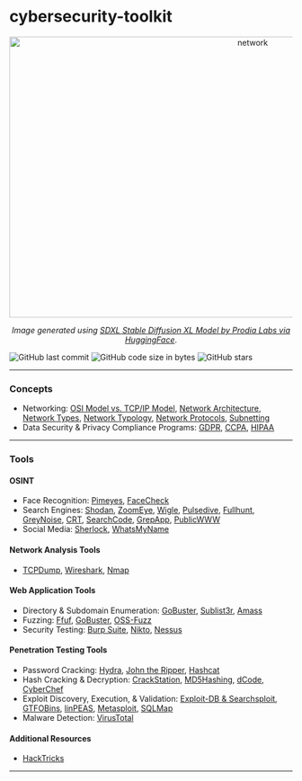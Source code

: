 # cybersecurity-toolkit

<p align='center'><img src="https://github.com/kariemoorman/cybersecurity-toolkit/blob/main/images/network_capture.png?raw=true" alt="network" style="height:500px; width:850px;"/></p>

<p align='center'><i>Image generated using <a href='https://huggingface.co/spaces/prodia/sdxl-stable-diffusion-xl'>SDXL Stable Diffusion XL Model by Prodia Labs via HuggingFace</a></i>.</p>

![GitHub last commit](https://img.shields.io/github/last-commit/kariemoorman/cybersecurity-toolkit)
![GitHub code size in bytes](https://img.shields.io/github/languages/code-size/kariemoorman/cybersecurity-toolkit)
![GitHub stars](https://img.shields.io/github/stars/kariemoorman/cybersecurity-toolkit?style=social)

---

### Concepts
- Networking: [OSI Model vs. TCP/IP Model](https://github.com/kariemoorman/cybersecurity-toolkit/blob/main/concepts/networking.md#osi-model-vs-tcp-ip-model), [Network Architecture](https://github.com/kariemoorman/cybersecurity-toolkit/blob/main/concepts/networking.md#network-architecture), [Network Types](https://github.com/kariemoorman/cybersecurity-toolkit/blob/main/concepts/networking.md#network-types), [Network Typology](https://github.com/kariemoorman/cybersecurity-toolkit/blob/main/concepts/networking.md#network-topology), [Network Protocols](https://github.com/kariemoorman/cybersecurity-toolkit/blob/main/concepts/networking.md#network-protocols), [Subnetting](https://github.com/kariemoorman/cybersecurity-toolkit/blob/main/concepts/networking.md#subnetting)
- Data Security & Privacy Compliance Programs: [GDPR](https://github.com/kariemoorman/cybersecurity-toolkit/blob/main/concepts/compliance.md#gdpr), [CCPA](https://github.com/kariemoorman/cybersecurity-toolkit/blob/main/concepts/compliance.md#ccpa), [HIPAA](https://github.com/kariemoorman/cybersecurity-toolkit/blob/main/concepts/compliance.md#hipaa)

---

### Tools 

#### OSINT
- Face Recognition: [Pimeyes](https://pimeyes.com/en), [FaceCheck](https://facecheck.id/)
- Search Engines: [Shodan](https://www.shodan.io), [ZoomEye](https://www.zoomeye.org/), [Wigle](https://wigle.net/), [Pulsedive](https://pulsedive.com/), [Fullhunt](https://fullhunt.io/), [GreyNoise](https://viz.greynoise.io/), [CRT](https://crt.sh), [SearchCode](https://searchcode.com/), [GrepApp](https://grep.app/), [PublicWWW](https://publicwww.com/)
- Social Media: [Sherlock](https://github.com/sherlock-project/sherlock#installation), [WhatsMyName](https://whatsmyname.app/)

#### Network Analysis Tools
- [TCPDump](https://github.com/kariemoorman/cybersecurity-toolkit/blob/main/tools/tcpdump.md), [Wireshark](https://github.com/kariemoorman/cybersecurity-toolkit/blob/main/tools/wireshark.md), [Nmap](https://github.com/kariemoorman/cybersecurity-toolkit/blob/main/tools/nmap.md)

#### Web Application Tools
- Directory & Subdomain Enumeration: [GoBuster](https://github.com/kariemoorman/cybersecurity-toolkit/blob/main/tools/gobuster.md), [Sublist3r](https://github.com/aboul3la/Sublist3r), [Amass](https://github.com/owasp-amass/amass)
- Fuzzing: [Ffuf](https://github.com/ffuf/ffuf), [GoBuster](https://github.com/kariemoorman/cybersecurity-toolkit/blob/main/tools/gobuster.md), [OSS-Fuzz](https://google.github.io/oss-fuzz/)
- Security Testing: [Burp Suite](https://portswigger.net/), [Nikto](https://www.mankier.com/1/nikto), [Nessus](https://www.tenable.com/products/nessus)

#### Penetration Testing Tools
- Password Cracking: [Hydra](https://github.com/kariemoorman/cybersecurity-toolkit/blob/main/tools/password_cracking.md#hydra), [John the Ripper](https://github.com/kariemoorman/cybersecurity-toolkit/blob/main/tools/password_cracking.md#john-the-ripper), [Hashcat](https://github.com/kariemoorman/cybersecurity-toolkit/blob/main/tools/password_cracking.md#hashcat)
- Hash Cracking & Decryption: [CrackStation](https://crackstation.net/), [MD5Hashing](https://md5hashing.net/), [dCode](https://www.dcode.fr/), [CyberChef](https://gchq.github.io/CyberChef/)
- Exploit Discovery, Execution, & Validation: [Exploit-DB & Searchsploit](https://www.exploit-db.com/), [GTFOBins](https://gtfobins.github.io/), [linPEAS](https://github.com/carlospolop/PEASS-ng/tree/master/linPEAS), [Metasploit](https://www.metasploit.com/), [SQLMap](https://sqlmap.org/)
- Malware Detection: [VirusTotal](https://www.virustotal.com)

#### Additional Resources
- [HackTricks](https://book.hacktricks.xyz/)


---

